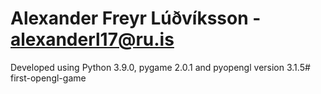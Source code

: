 # Alexander Freyr Lúðvíksson - alexanderl17@ru.is

Developed using Python 3.9.0, pygame 2.0.1 and pyopengl version 3.1.5#   f i r s t - o p e n g l - g a m e  
 